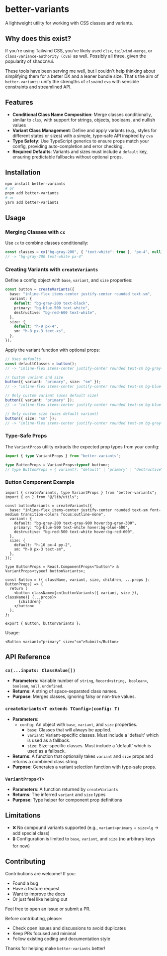 # better-variants

A lightweight utility for working with CSS classes and variants.

## Why does this exist?

If you're using Tailwind CSS, you’ve likely used `clsx`, `tailwind-merge`, or `class-variance-authority (cva)` as well. Possibly all three, given the popularity of shadcn/ui.

These tools have been serving me well, but I couldn't help thinking about simplifying them for a better DX and a leaner bundle size. That's the aim of `better-variants`: unify the strengths of `clsx`and `cva` with sensible constraints and streamlined API. 

## Features

- **Conditional Class Name Composition**: Merge classes conditionally, similar to `clsx`, with support for strings, objects, booleans, and nullish values
- **Variant Class Management**: Define and apply variants (e.g., styles for different states or sizes) with a simple, type-safe API inspired by `cva`
- **Type Safety**: Use TypeScript generics to ensure props match your config, providing auto-completion and error checking.
- **Required Defaults**: Variants and sizes must include a `default` key, ensuring predictable fallbacks without optional props.

## Installation

```bash
npm install better-variants
# or
pnpm add better-variants
# or
yarn add better-variants
```

## Usage

### Merging Classes with `cx`

Use `cx` to combine classes conditionally:

```typescript
const classes = cx("bg-gray-200", { "text-white": true }, "px-4", null);
// -> "bg-gray-200 text-white px-4"
```

### Creating Variants with `createVariants`

Define a config object with `base`, `variant`, and `size` properties:

```typescript
const button = createVariants({
  base: "inline-flex items-center justify-center rounded text-sm",
  variant: {
    default: "bg-gray-200 text-black",
    primary: "bg-blue-500 text-white",
    destructive: "bg-red-600 text-white",
  },
  size: {
    default: "h-9 px-4",
    sm: "h-8 px-3 text-xs",
  },
});
```

Apply the variant function with optional props:

```typescript
// Uses defaults
const defaultClasses = button(); 
// -> "inline-flex items-center justify-center rounded text-sm bg-gray-200 text-black h-9 px-4"

// Custom variant and size
button({ variant: "primary", size: "sm" }); 
// -> "inline-flex items-center justify-center rounded text-sm bg-blue-500 text-white h-8 px-3 text-xs"

// Only custom variant (uses default size)
button({ variant: "primary" }); 
// -> "inline-flex items-center justify-center rounded text-sm bg-blue-500 text-white h-9 px-4"

// Only custom size (uses default variant)
button({ size: "sm" }); 
// -> "inline-flex items-center justify-center rounded text-sm bg-gray-200 text-black h-8 px-3 text-xs"
```

### Type-Safe Props

The `VariantProps` utility extracts the expected prop types from your config:

```typescript
import { type VariantProps } from "better-variants";

type ButtonProps = VariantProps<typeof button>;
// type ButtonProps = { variant?: "default" | "primary" | "destructive"; size?: "default" | "sm" }

```

### Button Component Example

```tsx
import { createVariants, type VariantProps } from "better-variants";
import { cn } from "@/lib/utils";

const buttonVariants = createVariants({
  base: "inline-flex items-center justify-center rounded text-sm font-medium transition-colors focus:outline-none",
  variant: {
    default: "bg-gray-200 text-gray-900 hover:bg-gray-300",
    primary: "bg-blue-500 text-white hover:bg-blue-600",
    destructive: "bg-red-500 text-white hover:bg-red-600",
  },
  size: {
    default: "h-10 px-4 py-2",
    sm: "h-8 px-3 text-sm",
  },
});

type ButtonProps = React.ComponentProps<"button"> & VariantProps<typeof buttonVariants>;

const Button = ({ className, variant, size, children, ...props }: ButtonProps) => {
  return (
    <button className={cn(buttonVariants({ variant, size }), className)} {...props}>
      {children}
    </button>
  );
};

export { Button, buttonVariants };
```

Usage:
```tsx
<Button variant="primary" size="sm">Submit</Button>
```

## API Reference

### `cx(...inputs: ClassValue[])`

- **Parameters**: Variable number of `string`, `Record<string, boolean>`, `boolean`, `null`, `undefined`.
- **Returns**: A string of space-separated class names.
- **Purpose**: Merges classes, ignoring falsy or non-true values.

### `createVariants<T extends TConfig>(config: T)`

- **Parameters**: 
  - `config`: An object with `base`, `variant`, and `size` properties.
    - `base`:  Classes that will always be applied.
    - `variant`: Variant-specific classes. Must include a 'default' which is used as a fallback.
    - `size`: Size-specific classes. Must include a 'default' which is used as a fallback.
- **Returns**: A function that optionally takes `variant` and `size` props and returns a combined class string.
- **Purpose**: Generates a variant selection function with type-safe props.

### `VariantProps<T>`

- **Parameters**: A function returned by `createVariants`
- **Returns**: The inferred `variant` and `size` types
- **Purpose**: Type helper for component prop definitions

## Limitations

- ❌ No compound variants supported (e.g., `variant=primary` + `size=lg` → add special class)
- 🔒 Configuration is limited to `base`, `variant`, and `size` (no arbitrary keys for now)

## Contributing

Contributions are welcome! If you:

* Found a bug
* Have a feature request
* Want to improve the docs
* Or just feel like helping out

Feel free to open an issue or submit a PR.

Before contributing, please:

* Check open issues and discussions to avoid duplicates
* Keep PRs focused and minimal
* Follow existing coding and documentation style

Thanks for helping make `better-variants` better!